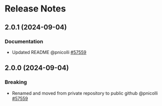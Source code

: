 # Release Notes

<!-- You should *NOT* be adding new change log entries to this file.
     You should create a file in the news directory instead.
     For helpful instructions, please see:
     https://6.docs.plone.org/contributing/index.html?highlight=towncrier#change-log-entry
-->

<!-- towncrier release notes start -->

## 2.0.1 (2024-09-04)

### Documentation

- Updated README @pnicolli [#57559](https://redturtle.tpondemand.com/entity/57559)

## 2.0.0 (2024-09-04)

### Breaking

- Renamed and moved from private repository to public github @pnicolli [#57559](https://redturtle.tpondemand.com/entity/57559)
